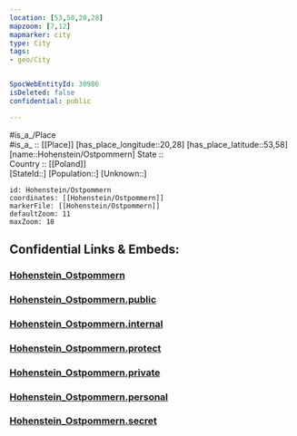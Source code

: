```yaml
---
location: [53,58,20,28] 
mapzoom: [7,12] 
mapmarker: city 
type: City
tags:
- geo/City


SpocWebEntityId: 30986
isDeleted: false
confidential: public

---
```

#is_a_/Place  
#is_a_ :: [[Place]] 
[has_place_longitude::20,28] 
[has_place_latitude::53,58] 
[name::Hohenstein/Ostpommern] 
State ::  
Country :: [[Poland]]  
[StateId::] 
[Population::] 
[Unknown::] 


```leaflet
id: Hohenstein/Ostpommern
coordinates: [[Hohenstein/Ostpommern]] 
markerFile: [[Hohenstein/Ostpommern]] 
defaultZoom: 11 
maxZoom: 18
```


## Confidential Links & Embeds: 

### [Hohenstein_Ostpommern](/_Standards/Earth/Continent/Europe/Europe~East/Poland/City/Hohenstein_Ostpommern.md) 

### [Hohenstein_Ostpommern.public](/_public/Earth/Continent/Europe/Europe~East/Poland/City/Hohenstein_Ostpommern.public.md) 

### [Hohenstein_Ostpommern.internal](/_internal/Earth/Continent/Europe/Europe~East/Poland/City/Hohenstein_Ostpommern.internal.md) 

### [Hohenstein_Ostpommern.protect](/_protect/Earth/Continent/Europe/Europe~East/Poland/City/Hohenstein_Ostpommern.protect.md) 

### [Hohenstein_Ostpommern.private](/_private/Earth/Continent/Europe/Europe~East/Poland/City/Hohenstein_Ostpommern.private.md) 

### [Hohenstein_Ostpommern.personal](/_personal/Earth/Continent/Europe/Europe~East/Poland/City/Hohenstein_Ostpommern.personal.md) 

### [Hohenstein_Ostpommern.secret](/_secret/Earth/Continent/Europe/Europe~East/Poland/City/Hohenstein_Ostpommern.secret.md)

